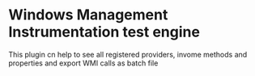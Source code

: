 # Windows Management Instrumentation test engine
This plugin cn help to see all registered providers, invome methods and properties and export WMI calls as batch file